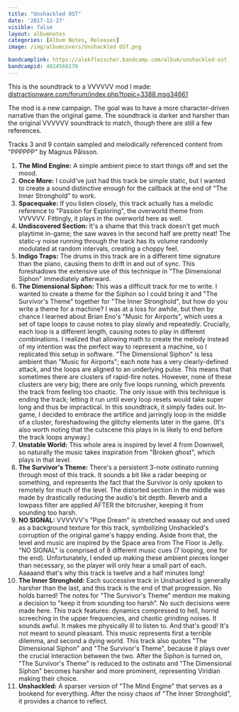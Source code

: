 ```yaml
---
title: "Unshackled OST"
date: '2017-12-27'
visible: false
layout: albumnotes
categories: [Album Notes, Releases]
image: /img/albumcovers/Unshackled OST.png

bandcamplink: https://alekfleischer.bandcamp.com/album/unshackled-ost
bandcampid: 4024566170
---
```

This is the soundtrack to a VVVVVV mod I made:
[distractionware.com/forum/index.php?topic=3388.msg34661](http://distractionware.com/forum/index.php?topic=3388.msg34661)

The mod is a new campaign. The goal was to have a more character-driven narrative than the original game. The soundtrack is darker and harsher than the original VVVVVV soundtrack to match, though there are still a few references.

Tracks 3 and 9 contain sampled and melodically referenced content from "PPPPPP" by Magnus Pålsson.

1. **The Mind Engine:** A simple ambient piece to start things off and set the mood.
2. **Once More:** I could've just had this track be simple static, but I wanted to create a sound distinctive enough for the callback at the end of "The Inner Stronghold" to work.
3. **Spacequake:** If you listen closely, this track actually has a melodic reference to "Passion for Exploring", the overworld theme from VVVVVV. Fittingly, it plays in the overworld here as well.
4. **Undiscovered Section:** It's a shame that this track doesn't get much playtime in-game; the saw waves in the second half are pretty neat! The static-y noise running through the track has its volume randomly modulated at random intervals, creating a choppy feel.
5. **Indigo Traps:** The drums in this track are in a different time signature than the piano, causing them to drift in and out of sync. This foreshadows the extensive use of this technique in "The Dimensional Siphon" immediately afterward.
6. **The Dimensional Siphon:** This was a difficult track for me to write. I wanted to create a theme for the Siphon so I could bring it and "The Survivor's Theme" together for "The Inner Stronghold", but how do you write a theme for a machine? I was at a loss for awhile, but then by chance I learned about Brian Eno's "Music for Airports", which uses a set of tape loops to cause notes to play slowly and repeatedly. Crucially, each loop is a different length, causing notes to play in different combinations. I realized that allowing math to create the melody instead of my intention was the perfect way to represent a machine, so I replicated this setup in software. "The Dimensional Siphon" is less ambient than "Music for Airports"; each note has a very clearly-defined attack, and the loops are aligned to an underlying pulse. This means that sometimes there are clusters of rapid-fire notes. However, none of these clusters are very big; there are only five loops running, which prevents the track from feeling too chaotic. The only issue with this technique is ending the track; letting it run until every loop resets would take super long and thus be impractical. In this soundtrack, it simply fades out. In-game, I decided to embrace the artifice and jarringly loop in the middle of a cluster, foreshadowing the glitchy elements later in the game. (It's also worth noting that the cutscene this plays in is likely to end before the track loops anyway.)
7. **Unstable World:** This whole area is inspired by level 4 from Downwell, so naturally the music takes inspiration from "Broken ghost", which plays in that level.
8. **The Survivor's Theme:** There's a persistent 3-note ostinato running through most of this track. It sounds a bit like a radar beeping or something, and represents the fact that the Survivor is only spoken to remotely for much of the level. The distorted section in the middle was made by drastically reducing the audio's bit depth. Reverb and a lowpass filter are applied AFTER the bitcrusher, keeping it from sounding too harsh.
9. **NO SIGNAL:** VVVVVV's "Pipe Dream" is stretched waaaay out and used as a background texture for this track, symbolizing Unshackled's corruption of the original game's happy ending. Aside from that, the level and music are inspired by the Space area from The Floor is Jelly. "NO SIGNAL" is comprised of 8 different music cues (7 looping, one for the end). Unfortunately, I ended up making these ambient pieces longer than necessary, so the player will only hear a small part of each. Aaaaand that's why this track is twelve and a half minutes long!
10. **The Inner Stronghold:** Each successive track in Unshackled is generally harsher than the last, and this track is the end of that progression. No holds barred! The notes for "The Survivor's Theme" mention me making a decision to "keep it from sounding too harsh". No such decisions were made here. This track features: dynamics compressed to hell, horrid screeching in the upper frequencies, and chaotic grinding noises. It sounds awful. It makes me physically ill to listen to. And that's good! It's not meant to sound pleasant. This music represents first a terrible dilemma, and second a dying world. This track also quotes "The Dimensional Siphon" and "The Survivor's Theme", because it plays over the crucial interaction between the two. After the Siphon is turned on, "The Survivor's Theme" is reduced to the ostinato and "The Dimensional Siphon" becomes harsher and more prominent, representing Viridian making their choice.
11. **Unshackled:** A sparser version of "The Mind Engine" that serves as a bookend for everything. After the noisy chaos of "The Inner Stronghold", it provides a chance to reflect.
